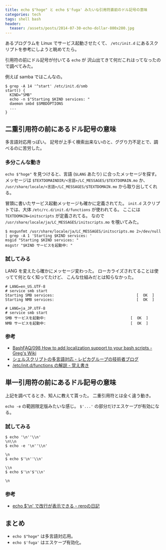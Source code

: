 ```yaml
---
title: echo $"hoge" と echo $'fuga' みたいな引用符直前のドル記号の意味
categories: tech
tags: shell bash
header:
  teaser: /assets/posts/2014-07-30-echo-dollar-800x200.jpg
---
```


あるプログラムを Linux でサービス起動させたくて、
`/etc/init.d` にあるスクリプトを参考にしようと眺めてたら。

引用符の前にドル記号が付いてる `echo` が
沢山出てきて何だこれはってなったので調べてみた。

<!--more-->

例えば samba ではこんなの。

```console
$ grep -A 14 '^start' /etc/init.d/smb
start() {
  KIND="SMB"
  echo -n $"Starting $KIND services: "
  daemon smbd $SMBDOPTIONS
  ...
}
```

## 二重引用符の前にあるドル記号の意味

多言語対応用っぽい。
記号が上手く検索出来ないのと、ググり力不足とで、調べるのに苦労した。

### 多分こんな動き

`echo $"hoge"` を見つけると、言語 (`$LANG` あたり) に合ったメッセージを探す。
メッセージは `$TEXTDOMAINDIR/<言語>/LC_MESSAGES/$TEXTDOMAIN.mo` か、
`/usr/share/locale/<言語>/LC_MESSAGES/$TEXTDOMAIN.mo` から取り出してくれる。

冒頭に書いたサービス起動メッセージも確かに定義されてた。
`init.d` スクリプトでは、大体 `/etc/rc.d/init.d/functions` が使われてる。
ここには `TEXTDOMAIN=initscripts` が定義されてる。
なので `/usr/share/locale/ja/LC_MESSAGES/initscripts.mo` を覗いてみた。

```console
$ msgunfmt /usr/share/locale/ja/LC_MESSAGES/initscripts.mo 2>/dev/null | grep -A 1 'Starting $KIND services: '
msgid "Starting $KIND services: "
msgstr "$KIND サービスを起動中: "
```

### 試してみる

LANG を変えたら確かにメッセージ変わった。
ローカライズされてることは使ってて何となく知ってたけど、
こんな仕組みだとは知らなかった。

```console
# LANG=en_US.UTF-8
# service smb start
Starting SMB services:                                     [  OK  ]
Starting NMB services:                                     [  OK  ]
```

```console
# LANG=ja_JP.UTF-8
# service smb start
SMB サービスを起動中:                                      [  OK  ]
NMB サービスを起動中:                                      [  OK  ]
```

### 参考

* [BashFAQ/098 How to add localization support to your bash scripts - Greg's Wiki](http://mywiki.wooledge.org/BashFAQ/098)
* [シェルスクリプトの多言語対応 - レピカグループの技術者ブログ](http://www.repica.jp/staffblog/tech/2013/03/07/783)
* [/etc/init.d/functions の解説 - 覚え書き](http://darutk-oboegaki.blogspot.jp/2012/10/etcinitdfunctions.html)

## 単一引用符の前にあるドル記号の意味

上記を調べてるとき、知人に教えて貰った。
二重引用符とは全く違う動き。

`echo -e` の範囲限定版みたいな感じ。
`$'...'` の部分だけエスケープが有効になる。

### 試してみる

```console
$ echo '\n''\\n'
\n\\n
$ echo -e '\n''\\n'

\n
$ echo $'\n''\\n'

\\n
$ echo $'\n'$'\\n'

\n
```

### 参考

* [echo $'\n' で改行が表示できる - reroの日記](http://d.hatena.ne.jp/rero/20071117/p1)

## まとめ

* `echo $"hoge"` は多言語対応用。
* `echo $'fuga'` はエスケープ有効化。
